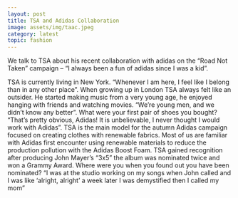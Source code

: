 ```yaml
---
layout: post
title: TSA and Adidas Collaboration
image: assets/img/taac.jpeg
category: latest
topic: fashion
---
```


We talk to TSA about his recent collaboration with adidas on the “Road Not Taken” campaign – “I always been a fun of adidas since I was a kid”.

TSA is currently living in New York. “Whenever I am here, I feel like I belong than in any other place”. When growing up in London TSA always felt like an outsider. He started making music from a very young age, he enjoyed hanging with friends and watching movies. “We’re young men, and we didn’t know any better”. 
What were your first pair of shoes you bought? “That’s pretty obvious, Adidas! It is unbelievable, I never thought I would work with Adidas”. TSA is the main model for the autumn Adidas campaign focused on creating clothes with renewable fabrics. Most of us are familiar with Adidas first encounter  using renewable materials to reduce the production pollution with the Adidas Boost Foam. TSA gained recognition after producing John Mayer’s “3x5” the album was nominated twice and won a Grammy Award. Where were you when you found out you have been nominated? “I was at the studio working on my songs when John called and I was like ‘alright, alright’ a week later I was demystified then I called my mom”
